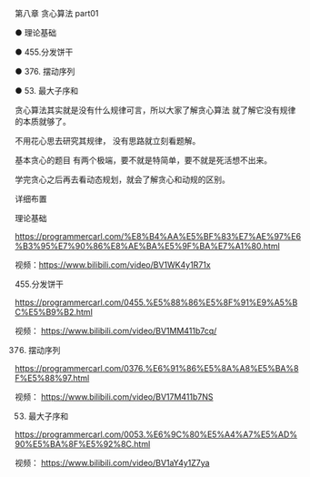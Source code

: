 第八章 贪心算法 part01


● 理论基础 

● 455.分发饼干 

● 376. 摆动序列 

● 53. 最大子序和 

贪心算法其实就是没有什么规律可言，所以大家了解贪心算法 就了解它没有规律的本质就够了。 

不用花心思去研究其规律， 没有思路就立刻看题解。

基本贪心的题目 有两个极端，要不就是特简单，要不就是死活想不出来。  

学完贪心之后再去看动态规划，就会了解贪心和动规的区别。

详细布置 

理论基础 

https://programmercarl.com/%E8%B4%AA%E5%BF%83%E7%AE%97%E6%B3%95%E7%90%86%E8%AE%BA%E5%9F%BA%E7%A1%80.html  

视频：https://www.bilibili.com/video/BV1WK4y1R71x

455.分发饼干  

https://programmercarl.com/0455.%E5%88%86%E5%8F%91%E9%A5%BC%E5%B9%B2.html  

视频： https://www.bilibili.com/video/BV1MM411b7cq/

376. 摆动序列  

https://programmercarl.com/0376.%E6%91%86%E5%8A%A8%E5%BA%8F%E5%88%97.html 

视频： https://www.bilibili.com/video/BV17M411b7NS

53. 最大子序和  

https://programmercarl.com/0053.%E6%9C%80%E5%A4%A7%E5%AD%90%E5%BA%8F%E5%92%8C.html  

视频： https://www.bilibili.com/video/BV1aY4y1Z7ya
